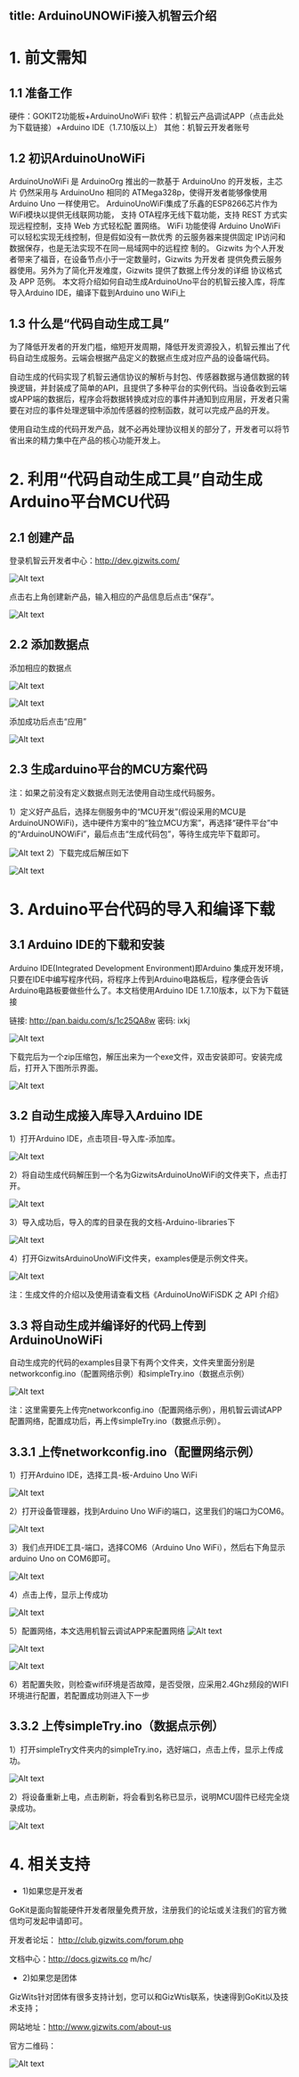 title: ArduinoUNOWiFi接入机智云介绍
----


# 1. 前文需知
## 1.1 准备工作

硬件：GOKIT2功能板+ArduinoUnoWiFi
软件：机智云产品调试APP（点击此处为下载链接）+Arduino IDE（1.7.10版以上）
其他：机智云开发者账号

## 1.2	 初识ArduinoUnoWiFi
ArduinoUnoWiFi 是 ArduinoOrg 推出的一款基于 ArduinoUno 的开发板，主芯片
仍然采用与 ArduinoUno 相同的 ATMega328p，使得开发者能够像使用 Arduino Uno
一样使用它。
ArduinoUnoWiFi集成了乐鑫的ESP8266芯片作为WiFi模块以提供无线联网功能，
支持 OTA程序无线下载功能，支持 REST 方式实现远程控制，支持 Web 方式轻松配
置网络。
WiFi 功能使得 Arduino UnoWiFi 可以轻松实现无线控制，但是假如没有一款优秀
的云服务器来提供固定 IP访问和数据保存，也是无法实现不在同一局域网中的远程控
制的。
Gizwits 为个人开发者带来了福音，在设备节点小于一定数量时，Gizwits 为开发者
提供免费云服务器使用。另外为了简化开发难度，Gizwits 提供了数据上传分发的详细
协议格式及 APP 范例。
本文将介绍如何自动生成ArduinoUno平台的机智云接入库，将库导入Arduino IDE，编译下载到Arduino uno WiFi上

## 1.3	 什么是“代码自动生成工具”

为了降低开发者的开发门槛，缩短开发周期，降低开发资源投入，机智云推出了代码自动生成服务。云端会根据产品定义的数据点生成对应产品的设备端代码。

自动生成的代码实现了机智云通信协议的解析与封包、传感器数据与通信数据的转换逻辑，并封装成了简单的API，且提供了多种平台的实例代码。当设备收到云端或APP端的数据后，程序会将数据转换成对应的事件并通知到应用层，开发者只需要在对应的事件处理逻辑中添加传感器的控制函数，就可以完成产品的开发。

使用自动生成的代码开发产品，就不必再处理协议相关的部分了，开发者可以将节省出来的精力集中在产品的核心功能开发上。

# 2. 利用“代码自动生成工具”自动生成Arduino平台MCU代码
## 2.1 创建产品
登录机智云开发者中心：http://dev.gizwits.com/

![Alt text](/assets/zh-cn/deviceDev/ArduinoUNO/intro/1486535243280.png)

点击右上角创建新产品，输入相应的产品信息后点击“保存”。

![Alt text](/assets/zh-cn/deviceDev/ArduinoUNO/intro/1486535255313.png)

## 2.2 添加数据点
添加相应的数据点

![Alt text](/assets/zh-cn/deviceDev/ArduinoUNO/intro/1486535272019.png)

![Alt text](/assets/zh-cn/deviceDev/ArduinoUNO/intro/1486535281222.png)

添加成功后点击“应用”

 ![Alt text](/assets/zh-cn/deviceDev/ArduinoUNO/intro/1486535287438.png)


## 2.3 生成arduino平台的MCU方案代码
注：如果之前没有定义数据点则无法使用自动生成代码服务。

1）定义好产品后，选择左侧服务中的“MCU开发”(假设采用的MCU是ArduinoUNOWiFi)，选中硬件方案中的“独立MCU方案”，再选择“硬件平台”中的“ArduinoUNOWiFi”，最后点击“生成代码包”，等待生成完毕下载即可。

![Alt text](/assets/zh-cn/deviceDev/ArduinoUNO/intro/1486535303197.png)
2）下载完成后解压如下

![Alt text](/assets/zh-cn/deviceDev/ArduinoUNO/intro/1486535313938.png)

# 3.	Arduino平台代码的导入和编译下载
## 3.1 Arduino IDE的下载和安装

Arduino IDE(Integrated Development Environment)即Arduino 集成开发环境，只要在IDE中编写程序代码，将程序上传到Arduino电路板后，程序便会告诉Arduino电路板要做些什么了。本文档使用Arduino IDE 1.7.10版本，以下为下载链接

链接: http://pan.baidu.com/s/1c25QA8w 密码: ixkj

![Alt text](/assets/zh-cn/deviceDev/ArduinoUNO/intro/1486535471966.png)

下载完后为一个zip压缩包，解压出来为一个exe文件，双击安装即可。安装完成后，打开入下图所示界面。

![Alt text](/assets/zh-cn/deviceDev/ArduinoUNO/intro/1486535624148.png)


## 3.2 自动生成接入库导入Arduino IDE
1）打开Arduino IDE，点击项目-导入库-添加库。

![Alt text](/assets/zh-cn/deviceDev/ArduinoUNO/intro/1486535634779.png)

2）将自动生成代码解压到一个名为GizwitsArduinoUnoWiFi的文件夹下，点击打开。

![Alt text](/assets/zh-cn/deviceDev/ArduinoUNO/intro/1486535839182.png)

3）导入成功后，导入的库的目录在我的文档-Arduino-libraries下

![Alt text](/assets/zh-cn/deviceDev/ArduinoUNO/intro/1486535864868.png)

4）打开GizwitsArduinoUnoWiFi文件夹，examples便是示例文件夹。

![Alt text](/assets/zh-cn/deviceDev/ArduinoUNO/intro/1486535872071.png)

注：生成文件的介绍以及使用请查看文档《ArduinoUnoWiFiSDK 之 API 介绍》

## 3.3	 将自动生成并编译好的代码上传到ArduinoUnoWiFi
自动生成完的代码的examples目录下有两个文件夹，文件夹里面分别是networkconfig.ino（配置网络示例）和simpleTry.ino（数据点示例）

![Alt text](/assets/zh-cn/deviceDev/ArduinoUNO/intro/1486535883556.png)

注：这里需要先上传完networkconfig.ino（配置网络示例），用机智云调试APP配置网络，配置成功后，再上传simpleTry.ino（数据点示例）。



## 3.3.1 上传networkconfig.ino（配置网络示例）
1）打开Arduino IDE，选择工具-板-Arduino Uno WiFi

![Alt text](/assets/zh-cn/deviceDev/ArduinoUNO/intro/1486535900315.png)

2）打开设备管理器，找到Arduino Uno WiFi的端口，这里我们的端口为COM6。

![Alt text](/assets/zh-cn/deviceDev/ArduinoUNO/intro/1486535906763.png)

3）我们点开IDE工具-端口，选择COM6（Arduino Uno WiFi），然后右下角显示arduino Uno on COM6即可。

![Alt text](/assets/zh-cn/deviceDev/ArduinoUNO/intro/1486535915120.png)

4）点击上传，显示上传成功

![Alt text](/assets/zh-cn/deviceDev/ArduinoUNO/intro/1486535930666.png)

5）配置网络，本文选用机智云调试APP来配置网络
![Alt text](/assets/zh-cn/deviceDev/ArduinoUNO/intro/1486535948870.png)     

![Alt text](/assets/zh-cn/deviceDev/ArduinoUNO/intro/1486535954721.png)   

![Alt text](/assets/zh-cn/deviceDev/ArduinoUNO/intro/1486535980984.png)

6）若配置失败，则检查wifi环境是否故障，是否受限，应采用2.4Ghz频段的WIFI环境进行配置，若配置成功则进入下一步


## 3.3.2 上传simpleTry.ino（数据点示例）
1）打开simpleTry文件夹内的simpleTry.ino，选好端口，点击上传，显示上传成功。

![Alt text](/assets/zh-cn/deviceDev/ArduinoUNO/intro/1486536006030.png)

2）将设备重新上电，点击刷新，将会看到名称已显示，说明MCU固件已经完全烧录成功。

![Alt text](/assets/zh-cn/deviceDev/ArduinoUNO/intro/1486536013282.png)

# 4. 相关支持
 - 1)如果您是开发者

GoKit是面向智能硬件开发者限量免费开放，注册我们的论坛或关注我们的官方微信均可发起申请即可。

开发者论坛： http://club.gizwits.com/forum.php

文档中心：http://docs.gizwits.co
m/hc/

 - 2)如果您是团体

GizWits针对团体有很多支持计划，您可以和GizWtis联系，快速得到GoKit以及技术支持；

网站地址：http://www.gizwits.com/about-us

官方二维码：

![Alt text](/assets/zh-cn/deviceDev/ArduinoUNO/intro/1486536021902.png)
